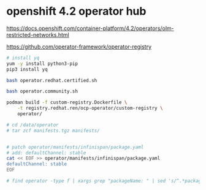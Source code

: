 # openshift 4.2 operator hub

https://docs.openshift.com/container-platform/4.2/operators/olm-restricted-networks.html

https://github.com/operator-framework/operator-registry

```bash
# install yq
yum -y install python3-pip
pip3 install yq

bash operator.redhat.certified.sh

bash operator.community.sh

podman build -f custom-registry.Dockerfile \
    -t registry.redhat.ren/ocp-operator/custom-registry \
    operator/

# cd /data/operator
# tar zcf manifests.tgz manifests/


# patch operator/manifests/infinispan/package.yaml
# add: defaultChannel: stable
cat << EOF >> operator/manifests/infinispan/package.yaml
defaultChannel: stable
EOF

# find operator -type f | xargs grep "packageName: " | sed 's/^.*packageName: //' | sort | uniq -d


```
